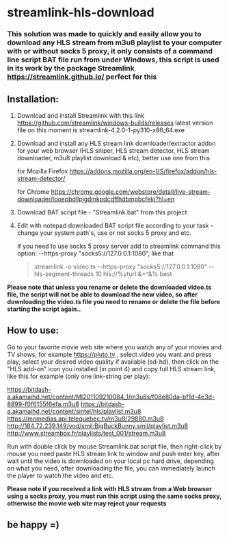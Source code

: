 # streamlink-hls-download
### This solution was made to quickly and easily allow you to download any HLS stream from m3u8 playlist to your computer with or without socks 5 proxy, it only consists of a command line script BAT file run from under Windows, this script is used in its work by the package Streamlink https://streamlink.github.io/ perfect for this

## Installation:
1. Download and install Streamlink with this link https://github.com/streamlink/windows-builds/releases  latest version file on this moment is streamlink-4.2.0-1-py310-x86_64.exe

2. Download and install any HLS stream link downloader/extractor addon for your web browser (HLS sniper, HLS stream detector, HLS stream downloader, m3u8 playlist download & etc), better use one from this

   for Mozilla Firefox https://addons.mozilla.org/en-US/firefox/addon/hls-stream-detector/

   for Chrome https://chrome.google.com/webstore/detail/live-stream-downloader/looepbdllpjgdmkpdcdffhdbmpbcfekj?hl=en

3. Download BAT script file - "Streamlink.bat" from this project

4. Edit with notepad downloaded BAT script file according to your task - change your system path's, use or not socks 5 proxy and etc.
   
   if you need to use socks 5 proxy server add to streamlink command this option: --https-proxy "socks5://127.0.0.1:1080", like that
   
   >streamlink -o video.ts --https-proxy "socks5://127.0.0.1:1080" --hls-segment-threads 10 hls://%yturl:&=^&% best

**Please note that unless you rename or delete the downloaded video.ts file, the script will not be able to download the new video, so after downloading the video.ts file you need to rename or delete the file before starting the script again..**


## How to use:

Go to your favorite movie web site where you watch any of your movies and TV shows, for example https://pluto.tv , select video you want and press play, select your desired video quality if available (sd-hd), then click on the "HLS add-on" icon you installed (in point 4) and copy full HLS stream link, like this for example (only one link-string per play):

https://bitdash-a.akamaihd.net/content/MI201109210084_1/m3u8s/f08e80da-bf1d-4e3d-8899-f0f6155f6efa.m3u8
https://bitdash-a.akamaihd.net/content/sintel/hls/playlist.m3u8
https://mnmedias.api.telequebec.tv/m3u8/29880.m3u8
http://184.72.239.149/vod/smil:BigBuckBunny.smil/playlist.m3u8
http://www.streambox.fr/playlists/test_001/stream.m3u8

Run with double click by mouse Streamlink.bat script file, then right-click by mouse you need paste HLS stream link to window and push enter key, after wait until the video is downloaded on your local pc hard drive, depending on what you need, after downloading the file, you can immediately launch the player to watch the video and etc.

**Please note if you received a link with HLS stream from a Web browser using a socks proxy, you must run this script using the same socks proxy, otherwise the movie web site may reject your requests**

## be happy =)
